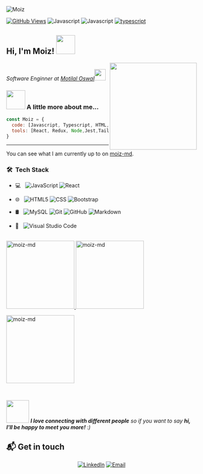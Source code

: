 ![Moiz](https://res.cloudinary.com/dnb2euzof/image/upload/v1637057332/Moiz_n4e7io.jpg)


[![GitHub Views](https://komarev.com/ghpvc/?username=zaberazaber&color=FAC151)][1]
![Javascript](https://img.shields.io/badge/Javascript-Fan-FAC151.svg?logo=javascript&logoWidth=20)
![Javascript](https://img.shields.io/badge/React-Love-FAC153.svg?logo=react&logoWidth=20)
[![typescript](https://img.shields.io/badge/TypeScript-Fan-FAC151.svg?logo=typescript&logoWidth=20)](https://github.com/moiz-md)

<h2> Hi, I'm Moiz! <img src="https://media.giphy.com/media/mGcNjsfWAjY5AEZNw6/giphy.gif" width="50"></h2>
<img align='right' src="https://media.giphy.com/media/M9gbBd9nbDrOTu1Mqx/giphy.gif" width="230">
<p><em></br>Software Enginner at <a href="https://www.thoughtworks.com">Motilal Oswal</a><img src="https://media.giphy.com/media/WUlplcMpOCEmTGBtBW/giphy.gif" width="30"> 
</em></p>

### <img src="https://media.giphy.com/media/VgCDAzcKvsR6OM0uWg/giphy.gif" width="50"> A little more about me...  
```javascript
const Moiz = {
  code: [Javascript, Typescript, HTML, CSS, SQL],
  tools: [React, Redux, Node,Jest,Tailwind CSS],
}
```

---

You can see what I am currently up to on [moiz-md][1].






<h3> 🛠 &nbsp;Tech Stack</h3>

- 💻 &nbsp;
  ![JavaScript](https://img.shields.io/badge/-JavaScript-333333?style=flat&logo=javascript)
  ![React](https://img.shields.io/badge/-React-333333?style=flat&logo=react)
- 🌐 &nbsp;
  ![HTML5](https://img.shields.io/badge/-HTML5-333333?style=flat&logo=HTML5)
  ![CSS](https://img.shields.io/badge/-CSS-333333?style=flat&logo=CSS3&logoColor=1572B6)
  ![Bootstrap](https://img.shields.io/badge/-Bootstrap-333333?style=flat&logo=bootstrap&logoColor=563D7C)

- 🛢 &nbsp;
  ![MySQL](https://img.shields.io/badge/-MySQL-333333?style=flat&logo=mysql)
  ![Git](https://img.shields.io/badge/-Git-333333?style=flat&logo=git)
  ![GitHub](https://img.shields.io/badge/-GitHub-333333?style=flat&logo=github)
  ![Markdown](https://img.shields.io/badge/-Markdown-333333?style=flat&logo=markdown)
- 🔧 &nbsp;
  ![Visual Studio Code](https://img.shields.io/badge/-Visual%20Studio%20Code-333333?style=flat&logo=visual-studio-code&logoColor=007ACC)


<br/>

 <a href="https://github.com/moiz-md">
  <img height="180em" src="https://github-readme-stats.vercel.app/api?username=moiz-md&show_icons=true&locale=en" alt="moiz-md" />
  <img height="180em" src="https://github-readme-stats.vercel.app/api/top-langs?username=moiz-md&show_icons=true&locale=en&layout=compact" alt="moiz-md" />
</a> 

<p><img height="180em" align="center" src="https://github-readme-streak-stats.herokuapp.com/?user=moiz-md&" alt="moiz-md" /></p>

<br/>


[1]:https://moiz-md.me/?utm_source=github.com&utm_medium=gh-profile-moiz-md&utm_campaign=moiz-md 



<img src="https://media.giphy.com/media/LnQjpWaON8nhr21vNW/giphy.gif" width="60"> <em><b>I love connecting with different people</b> so if you want to say <b>hi, I'll be happy to meet you more!</b> :)</em>

## 📬 Get in touch

<p align="center">
  <a href="https://www.linkedin.com/in/ansari-moiz01/"><img alt="LinkedIn" src="https://img.shields.io/badge/LinkedIn-moiz01?style=flat-square&logo=linkedin"></a>
<a href="mailto:moizmails07@gmail.com@gmail.com"><img alt="Email" src="https://img.shields.io/badge/Email-moizmails07@gmail.com-blue?style=flat-square&logo=gmail"></a>
</p>
